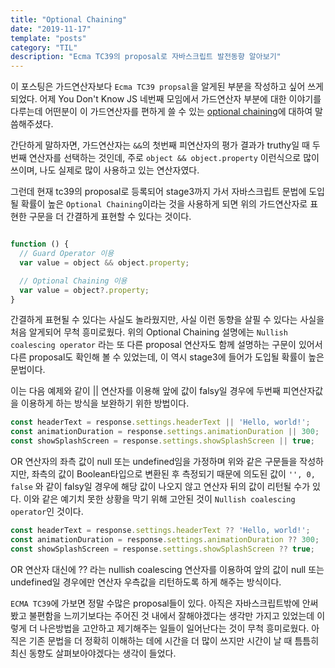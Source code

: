 ```yaml
---
title: "Optional Chaining"
date: "2019-11-17"
template: "posts"
category: "TIL"
description: "Ecma TC39의 proposal로 자바스크립트 발전동향 알아보기"
---
```


이 포스팅은 가드연산자보다 `Ecma TC39 propsal`을 알게된 부분을 작성하고 싶어 쓰게 되었다. 어제 You Don't Know JS 네번째 모임에서 가드연산자 부분에 대한 이야기를 다루는데 어떤분이 이 가드연산자를 편하게 쓸 수 있는 [optional chaining](https://github.com/tc39/proposal-optional-chaining)에 대하여 말씀해주셨다.

간단하게 말하자면, 가드연산자는 `&&`의 첫번째 피연산자의 평가 결과가 truthy일 때 두 번째 연산자를 선택하는 것인데, 주로 `object && object.property` 이런식으로 많이 쓰이며, 나도 실제로 많이 사용하고 있는 연산자였다. 

그런데 현재 tc39의 proposal로 등록되어 stage3까지 가서 자바스크립트 문법에 도입될 확률이 높은 `Optional Chaining`이라는 것을 사용하게 되면 위의 가드연산자로 표현한 구문을 더 간결하게 표현할 수 있다는 것이다. 

```javascript

function () {
  // Guard Operator 이용
  var value = object && object.property;

  // Optional Chaining 이용
  var value = object?.property;
}
```

간결하게 표현될 수 있다는 사실도 놀라웠지만, 사실 이런 동향을 살필 수 있다는 사실을 처음 알게되어 무척 흥미로웠다. 위의 Optional Chaining 설명에는 `Nullish coalescing operator` 라는 또 다른 proposal 연산자도 함께 설명하는 구문이 있어서 다른 proposal도 확인해 볼 수 있었는데, 이 역시 stage3에 들어가 도입될 확률이 높은 문법이다.

이는 다음 예제와 같이 || 연산자를 이용해 앞에 값이 falsy일 경우에 두번째 피연산자값을 이용하게 하는 방식을 보완하기 위한 방법이다.

``` javascript
const headerText = response.settings.headerText || 'Hello, world!';
const animationDuration = response.settings.animationDuration || 300; 
const showSplashScreen = response.settings.showSplashScreen || true; 
```

OR 연산자의 좌측 값이 null 또는 undefined임을 가정하며 위와 같은 구문들을 작성하지만, 좌측의 값이 Boolean타입으로 변환된 후 측정되기 때문에 의도된 값이 `'', 0, false` 와 같이 falsy일 경우에 해당 값이 나오지 않고 연산자 뒤의 값이 리턴될 수가 있다. 이와 같은 예기치 못한 상황을 막기 위해 고안된 것이 `Nullish coalescing operator`인 것이다.

```javascript
const headerText = response.settings.headerText ?? 'Hello, world!';
const animationDuration = response.settings.animationDuration ?? 300; 
const showSplashScreen = response.settings.showSplashScreen ?? true; 
```
OR 연산자 대신에 ?? 라는 nullish coalescing 연산자를 이용하여 앞의 값이 null 또는 undefined일 경우에만 연산자 우측값을 리턴하도록 하게 해주는 방식이다. 

`ECMA TC39`에 가보면 정말 수많은 proposal들이 있다. 아직은 자바스크립트밖에 안써봤고 불편함을 느끼기보다는 주어진 것 내에서 잘해야겠다는 생각만 가지고 있었는데 이렇게 더 나은방법을 고안하고 제기해주는 일들이 일어난다는 것이 무척 흥미로웠다. 아직은 기존 문법을 더 정확히 이해하는 데에 시간을 더 많이 쓰지만 시간이 날 때 틈틈히 최신 동향도 살펴보아야겠다는 생각이 들었다.

